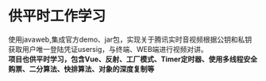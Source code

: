 # 供平时工作学习
使用javaweb,集成官方demo、jar包，实现关于腾讯实时音视频根据公钥和私钥获取用户唯一登陆凭证usersig，与终端、WEB端进行视频对讲。  
**项目也供平时学习，包含Vue、反射、工厂模式、Timer定时器、使用多线程安全购票、二分算法、快排算法、对象的深度复制等**

